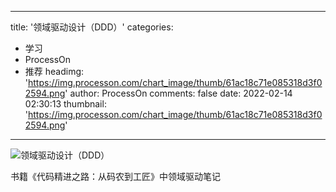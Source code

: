 
---
title: '领域驱动设计（DDD）'
categories: 
 - 学习
 - ProcessOn
 - 推荐
headimg: 'https://img.processon.com/chart_image/thumb/61ac18c71e085318d3f02594.png'
author: ProcessOn
comments: false
date: 2022-02-14 02:30:13
thumbnail: 'https://img.processon.com/chart_image/thumb/61ac18c71e085318d3f02594.png'
---

<div>   
<img class="thumb" alt="领域驱动设计（DDD）" src="https://img.processon.com/chart_image/thumb/61ac18c71e085318d3f02594.png" referrerpolicy="no-referrer">
<p>书籍《代码精进之路：从码农到工匠》中领域驱动笔记</p>  
</div>
            